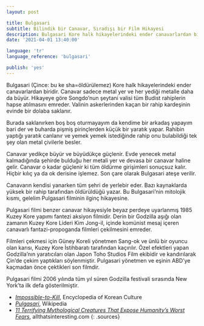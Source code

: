 ```yaml
---
layout: post

title: Bulgasari
subtitle: Bilindik bir Canavar, Sıradışı bir Film Hikayesi
description: Bulgasari Kore halk hikayelerindeki ender canavarlardan biridir. Canavar sadece metal yer ve her yediği metalle daha da büyür. Hikayeye göre Songdo’nun şeytani valisi tüm Budist rahiplerin hapse atılmasını emreder. Valinin askerlerinden kaçan bir rahip kardeşinin evinde bir dolaba saklanır.
date: '2021-04-01 13:40:00'

language: 'tr'
language_reference: 'bulgasari'

publish: 'yes'
---
```


Bulgasari (Çince: bu ke sha=öldürülemez) Kore halk hikayelerindeki ender canavarlardan biridir. Canavar sadece metal yer ve her yediği metalle daha da büyür. Hikayeye göre Songdo’nun şeytani valisi tüm Budist rahiplerin hapse atılmasını emreder. Valinin askerlerinden kaçan bir rahip kardeşinin evinde bir dolaba saklanır.

Burada saklanırken boş boş oturmayayım da kendime bir arkadaş yapayım bari der ve buharda pişmiş pirinçlerden küçük bir yaratık yapar. Rahibin yaptığı yaratık canlanır ve yemek yemek istediğinde rahip onu bulabildiği tek şey olan metal çivilerle besler.

Canavar yedikçe büyür ve büyüdükçe güçlenir. Evde yenecek metal kalmadığında şehirde bulduğu her metali yer ve devasa bir canavar haline gelir. Canavar o kadar güçlenir ki tüm öldürme girişimleri sonuçsuz kalır. Hiçbir kılıç ya da ok derisine işlemez. Son çare olarak Bulgasari ateşe verilir.  

Canavarın kendisi yanarken tüm şehri de yerlebir eder. Bazı kaynaklarda yüksek bir rahip tarafından öldürüldüğü yazar. Bu Bulgasari’nin mitolojik kısmı, gelelim Pulgasari filminin ilginç hikayesine.

Pulgasari filmi benzer canavar hikayesiyle beyaz perdeye uyarlanmış 1985 Kuzey Kore yapımı fantezi aksiyon filmidir. Derin bir Godzilla aşığı olan zamanın Kuzey Kore Lideri Kim Jong-il, içinde komünist mesaj içeren canavarlı fantazi-propoganda filmleri çekilmesini emreder.

Filmleri çekmesi için Güney Koreli yönetmen Sang-ok ve ünlü bir oyuncu olan karısı, Kuzey Kore İstihbaratı tarafından kaçırılır. Özel efektleri yapan Godzilla’nın yaratıcıları olan Japon Toho Studios Film ekibidir ve kandırılarak Çin’de çekim yaptıkları söylenmiştir. Pulgasari yönetmen ve eşinin ABD’ye kaçmadan önce çektikleri son filmdir.

Pulgasari filmi 2006 yılında tüm yıl süren Godzilla festivali sırasında New York’ta ilk defa gösterilmiştir.


+ *[Impossible-to-Kill](https://folkency.nfm.go.kr/en/topic/detail/5534)*, Encyclopedia of Korean Culture
+ *[Pulgasari](https://en.wikipedia.org/wiki/Pulgasari)*, Wikipedia
+ *[11 Terrifying Mythological Creatures That Expose Humanity’s Worst Fears](https://allthatsinteresting.com/mythological-creatures/11 )*, allthatsinteresting.com
{: .sources}

